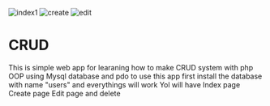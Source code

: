 ![index1](https://github.com/manarnew/CRUD/assets/74496683/3be0b2cc-281d-4b67-acd2-9fc6856915d7)
![create](https://github.com/manarnew/CRUD/assets/74496683/7a770c43-c68f-408d-b483-97b39dfb0a38)
![edit](https://github.com/manarnew/CRUD/assets/74496683/1c7e92bd-7479-40e1-8be8-a567eebd3a32)

# CRUD
This is simple web app for learaning how to make CRUD system with php OOP 
using Mysql database and pdo 
to use this app 
first install the database with name "users" and everythings will work
Yol will have
Index page
Create page
Edit page
and delete

